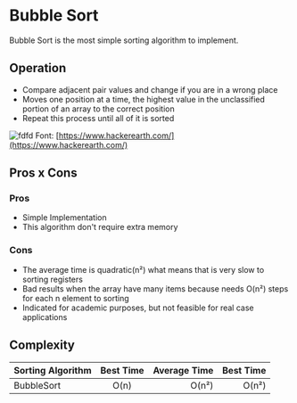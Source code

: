 
# Bubble Sort
  Bubble Sort is the most simple sorting algorithm to implement.

## Operation

  - Compare adjacent pair values  and change if you are in a wrong place
  - Moves one position at a time, the highest value in the unclassified portion of an array to the correct position
  - Repeat this process until all of it is sorted

![fdfd](https://he-s3.s3.amazonaws.com/media/uploads/2682167.png)
Font: [https://www.hackerearth.com/](https://www.hackerearth.com/)

## Pros x Cons

### Pros
 - Simple Implementation
 - This algorithm don't require extra memory

 ### Cons
 - The average time is quadratic(n²) what means that is very slow to sorting registers
 - Bad results when the array have many items because needs O(n²) steps for each n element to sorting
- Indicated for academic purposes, but not feasible for real case applications

## Complexity
| Sorting Algorithm |Best Time| Average Time | Best Time
|----------|:-------------:|------:|------:|
| BubbleSort|  O(n) | O(n²)|O(n²)
